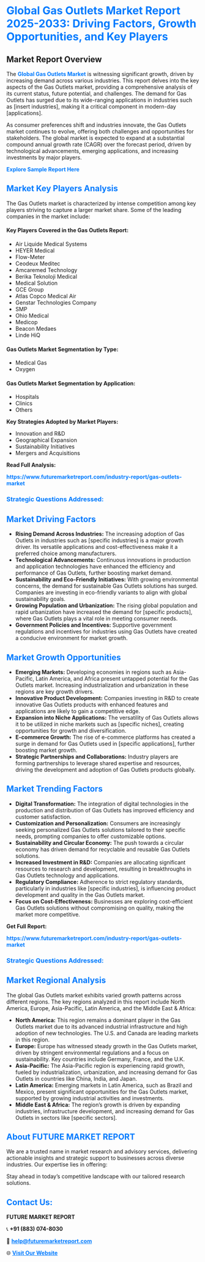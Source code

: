 <h1 style="color: #007BFF;">Global Gas Outlets Market Report 2025-2033: Driving Factors, Growth Opportunities, and Key Players</h1>

<section id="overview">
<h2>Market Report Overview</h2>
<p>The <a href="https://www.futuremarketreport.com/industry-report/gas-outlets-market" style="color: #007BFF; text-decoration: none;"><strong>Global Gas Outlets Market</strong></a> is witnessing significant growth, driven by increasing demand across various industries. This report delves into the key aspects of the Gas Outlets market, providing a comprehensive analysis of its current status, future potential, and challenges. The demand for Gas Outlets has surged due to its wide-ranging applications in industries such as [insert industries], making it a critical component in modern-day [applications].</p>
<p>As consumer preferences shift and industries innovate, the Gas Outlets market continues to evolve, offering both challenges and opportunities for stakeholders. The global market is expected to expand at a substantial compound annual growth rate (CAGR) over the forecast period, driven by technological advancements, emerging applications, and increasing investments by major players.</p>
</section>

<section id="overview">
<p><a href="https://www.futuremarketreport.com/request-sample/reportId=56515" style="color: #007BFF; text-decoration: none;"><strong>Explore Sample Report Here</strong></a></p>
</section>

<section id="key-players">
<h2 style="color: #007BFF;">Market Key Players Analysis</h2>
<p>The Gas Outlets market is characterized by intense competition among key players striving to capture a larger market share. Some of the leading companies in the market include:</p>
<h4>Key Players Covered in the Gas Outlets Report:</h4>
<ul><li>Air Liquide Medical Systems</li><li>HEYER Medical</li><li>Flow-Meter</li><li>Ceodeux Meditec</li><li>Amcaremed Technology</li><li>Berika Teknoloji Medical</li><li>Medical Solution</li><li>GCE Group</li><li>Atlas Copco Medical Air</li><li>Genstar Technologies Company</li><li>SMP</li><li>Ohio Medical</li><li>Medicop</li><li>Beacon Medaes</li><li>Linde HiQ</li></ul>
<h4>Gas Outlets Market Segmentation by Type:</h4>
<ul><li>Medical Gas</li><li>Oxygen</li></ul>

<h4>Gas Outlets Market Segmentation by Application:</h4>
<ul><li>Hospitals</li><li>Clinics</li><li>Others</li></ul>
<p><strong>Key Strategies Adopted by Market Players:</strong></p>
<ul>
<li>Innovation and R&D</li>
<li>Geographical Expansion</li>
<li>Sustainability Initiatives</li>
<li>Mergers and Acquisitions</li>
</ul>
</section>

<section>
<p><strong>Read Full Analysis: </strong></p><a href="https://www.futuremarketreport.com/industry-report/gas-outlets-market" style="color: #007BFF; text-decoration: none;"><strong>https://www.futuremarketreport.com/industry-report/gas-outlets-market</strong></a>
<h3 style="color: #007BFF;">Strategic Questions Addressed:</h3>
</section>

<section id="driving-factors">
<h2 style="color: #007BFF;">Market Driving Factors</h2>
<ul>
<li><strong>Rising Demand Across Industries:</strong> The increasing adoption of Gas Outlets in industries such as [specific industries] is a major growth driver. Its versatile applications and cost-effectiveness make it a preferred choice among manufacturers.</li>
<li><strong>Technological Advancements:</strong> Continuous innovations in production and application technologies have enhanced the efficiency and performance of Gas Outlets, further boosting market demand.</li>
<li><strong>Sustainability and Eco-Friendly Initiatives:</strong> With growing environmental concerns, the demand for sustainable Gas Outlets solutions has surged. Companies are investing in eco-friendly variants to align with global sustainability goals.</li>
<li><strong>Growing Population and Urbanization:</strong> The rising global population and rapid urbanization have increased the demand for [specific products], where Gas Outlets plays a vital role in meeting consumer needs.</li>
<li><strong>Government Policies and Incentives:</strong> Supportive government regulations and incentives for industries using Gas Outlets have created a conducive environment for market growth.</li>
</ul>
</section>

<section id="growth-opportunities">
<h2 style="color: #007BFF;">Market Growth Opportunities</h2>
<ul>
<li><strong>Emerging Markets:</strong> Developing economies in regions such as Asia-Pacific, Latin America, and Africa present untapped potential for the Gas Outlets market. Increasing industrialization and urbanization in these regions are key growth drivers.</li>
<li><strong>Innovative Product Development:</strong> Companies investing in R&D to create innovative Gas Outlets products with enhanced features and applications are likely to gain a competitive edge.</li>
<li><strong>Expansion into Niche Applications:</strong> The versatility of Gas Outlets allows it to be utilized in niche markets such as [specific niches], creating opportunities for growth and diversification.</li>
<li><strong>E-commerce Growth:</strong> The rise of e-commerce platforms has created a surge in demand for Gas Outlets used in [specific applications], further boosting market growth.</li>
<li><strong>Strategic Partnerships and Collaborations:</strong> Industry players are forming partnerships to leverage shared expertise and resources, driving the development and adoption of Gas Outlets products globally.</li>
</ul>
</section>

<section id="trending-factors">
<h2 style="color: #007BFF;">Market Trending Factors</h2>
<ul>
<li><strong>Digital Transformation:</strong> The integration of digital technologies in the production and distribution of Gas Outlets has improved efficiency and customer satisfaction.</li>
<li><strong>Customization and Personalization:</strong> Consumers are increasingly seeking personalized Gas Outlets solutions tailored to their specific needs, prompting companies to offer customizable options.</li>
<li><strong>Sustainability and Circular Economy:</strong> The push towards a circular economy has driven demand for recyclable and reusable Gas Outlets solutions.</li>
<li><strong>Increased Investment in R&D:</strong> Companies are allocating significant resources to research and development, resulting in breakthroughs in Gas Outlets technology and applications.</li>
<li><strong>Regulatory Compliance:</strong> Adherence to strict regulatory standards, particularly in industries like [specific industries], is influencing product development and quality in the Gas Outlets market.</li>
<li><strong>Focus on Cost-Effectiveness:</strong> Businesses are exploring cost-efficient Gas Outlets solutions without compromising on quality, making the market more competitive.</li>
</ul>
</section>

<section>
<p><strong>Get Full Report: </strong></p><a href="https://www.futuremarketreport.com/industry-report/gas-outlets-market" style="color: #007BFF; text-decoration: none;"><strong>https://www.futuremarketreport.com/industry-report/gas-outlets-market</strong></a>
<h3 style="color: #007BFF;">Strategic Questions Addressed:</h3>
</section>


<section id="regional-analysis">
<h2 style="color: #007BFF;">Market Regional Analysis</h2>
<p>The global Gas Outlets market exhibits varied growth patterns across different regions. The key regions analyzed in this report include North America, Europe, Asia-Pacific, Latin America, and the Middle East & Africa:</p>
<ul>
<li><strong>North America:</strong> This region remains a dominant player in the Gas Outlets market due to its advanced industrial infrastructure and high adoption of new technologies. The U.S. and Canada are leading markets in this region.</li>
<li><strong>Europe:</strong> Europe has witnessed steady growth in the Gas Outlets market, driven by stringent environmental regulations and a focus on sustainability. Key countries include Germany, France, and the U.K.</li>
<li><strong>Asia-Pacific:</strong> The Asia-Pacific region is experiencing rapid growth, fueled by industrialization, urbanization, and increasing demand for Gas Outlets in countries like China, India, and Japan.</li>
<li><strong>Latin America:</strong> Emerging markets in Latin America, such as Brazil and Mexico, present significant opportunities for the Gas Outlets market, supported by growing industrial activities and investments.</li>
<li><strong>Middle East & Africa:</strong> The region’s growth is driven by expanding industries, infrastructure development, and increasing demand for Gas Outlets in sectors like [specific sectors].</li>
</ul>
</section>

<footer>
<h2 style="color: #007BFF;">About FUTURE MARKET REPORT</h2>
<p>We are a trusted name in market research and advisory services, delivering actionable insights and strategic support to businesses across diverse industries. Our expertise lies in offering:</p>

<p>Stay ahead in today’s competitive landscape with our tailored research solutions.</p>

<h2 style="color: #007BFF;">Contact Us:</h2>
<p><strong>FUTURE MARKET REPORT</strong></p>
<p>📞 <strong>+91 (883) 074-8030</strong></p>
<p>📧 <strong><a href="mailto:help@futuremarketreport.com" style="color: #007BFF;">help@futuremarketreport.com</a></strong></p>
<p>🌐 <strong><a href="https://www.futuremarketreport.com/" style="color: #007BFF;">Visit Our Website</a></strong></p>
</footer>